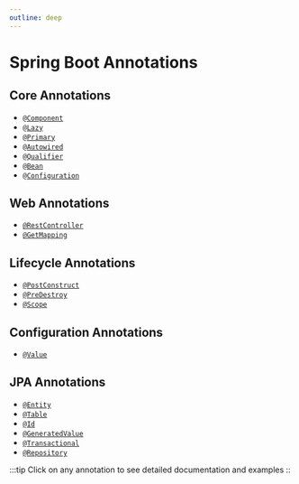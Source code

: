```yaml
---
outline: deep
---
```

# Spring Boot Annotations

## Core Annotations

- [`@Component`](./overview.html#components)
- [`@Lazy`](./injectorType.html#lazy)
- [`@Primary`](./injectorType.html#primary)
- [`@Autowired`](./injectorType.html#how-auto-wiring-works)
- [`@Qualifier`](./injectorType.html#qualifiers-injection)
- [`@Bean`](./injectorType.html#bean-scope)
- [`@Configuration`](./overview.html#application-entry-point)

## Web Annotations

- [`@RestController`](./restController.html)
- [`@GetMapping`](./restController.html#get-mapping)

## Lifecycle Annotations

- [`@PostConstruct`](./injectorType.html#life-cycle-hooks)
- [`@PreDestroy`](./injectorType.html#life-cycle-hooks)
- [`@Scope`](./injectorType.html#bean-scope)

## Configuration Annotations

- [`@Value`](./overview.html#application-properties)

## JPA Annotations

- [`@Entity`](./hibernate.html#setps)
- [`@Table`](./hibernate.html#setps)
- [`@Id`](./hibernate.html#setps)
- [`@GeneratedValue`](./hibernate.html#setps)
- [`@Transactional`](./hibernate.html#transactional)
- [`@Repository`](./hibernate.html#repository)

:::tip
Click on any annotation to see detailed documentation and examples
::
